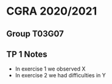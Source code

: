 # CGRA 2020/2021

## Group T03G07

## TP 1 Notes

- In exercise 1 we observed X
- In exercise 2 we had difficulties in Y